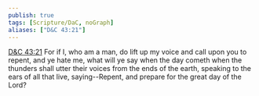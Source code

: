 ```yaml
---
publish: true
tags: [Scripture/DaC, noGraph]
aliases: ["D&C 43:21"]
---
```

[D&C 43:21](https://churchofjesuschrist.org/study/scriptures/dc-testament/dc/43?lang=eng&id=p21#p21) For if I, who am a man, do lift up my voice and call upon you to repent, and ye hate me, what will ye say when the day cometh when the thunders shall utter their voices from the ends of the earth, speaking to the ears of all that live, saying--Repent, and prepare for the great day of the Lord?
